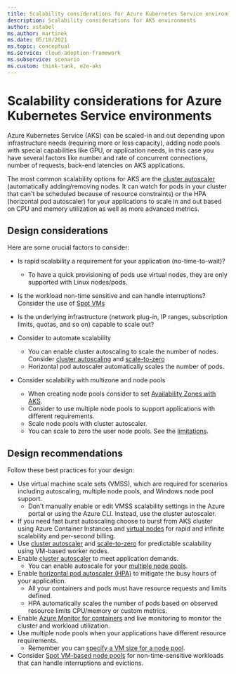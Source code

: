 ```yaml
---
title: Scalability considerations for Azure Kubernetes Service environments
description: Scalability considerations for AKS environments
author: xstabel
ms.author: martinek
ms.date: 05/18/2021
ms.topic: conceptual
ms.service: cloud-adoption-framework
ms.subservice: scenario
ms.custom: think-tank, e2e-aks
---
```


# Scalability considerations for Azure Kubernetes Service environments

Azure Kubernetes Service (AKS) can be scaled-in and out depending upon infrastructure needs (requiring more or less capacity), adding node pools with special capabilities like GPU, or application needs, in this case you have several factors like number and rate of concurrent connections, number of requests, back-end latencies on AKS applications.

The most common scalability options for AKS are the [cluster autoscaler](/azure/aks/cluster-autoscaler) (automatically adding/removing nodes. It can watch for pods in your cluster that can't be scheduled because of resource constraints) or the HPA (horizontal pod autoscaler) for your applications to scale in and out based on CPU and memory utilization as well as more advanced metrics.

## Design considerations

Here are some crucial factors to consider:

- Is rapid scalability a requirement for your application (no-time-to-wait)?
  - To have a quick provisioning of pods use virtual nodes, they are only supported with Linux nodes/pods.
- Is the workload non-time sensitive and can handle interruptions? Consider the use of [Spot VMs](/azure/aks/spot-node-pool)
- Is the underlying infrastructure (network plug-in, IP ranges, subscription limits, quotas, and so on) capable to scale out?
- Consider to automate scalability

  - You can enable cluster autoscaling to scale the number of nodes. Consider [cluster autoscaling](/azure/aks/cluster-autoscaler) and [scale-to-zero](/azure/aks/scale-cluster#scale-user-node-pools-to-0)
  - Horizontal pod autoscaler automatically scales the number of pods.
- Consider scalability with multizone and node pools
  - When creating node pools consider to set [Availability Zones with AKS](/azure/aks/availability-zones).
  - Consider to use multiple node pools to support applications with different requirements.
  - Scale node pools with cluster autoscaler.
  - You can scale to zero the user node pools. See the [limitations](/azure/aks/use-multiple-node-pools#limitations).

## Design recommendations

Follow these best practices for your design:

- Use virtual machine scale sets (VMSS), which are required for scenarios including autoscaling, multiple node pools, and Windows node pool support.
  - Don't manually enable or edit VMSS scalability settings in the Azure portal or using the Azure CLI.  Instead, use the cluster autoscaler.
- If you need fast burst autoscaling choose to burst from AKS cluster using Azure Container Instances and [virtual nodes](/azure/aks/virtual-nodes-portal) for rapid and infinite scalability and per-second billing.
- Use [cluster autoscaler](/azure/aks/cluster-autoscaler) and [scale-to-zero](/azure/aks/scale-cluster#scale-user-node-pools-to-0) for predictable scalability using VM-based worker nodes.
- Enable [cluster autoscaler](/azure/aks/cluster-autoscaler) to meet application demands.
  - You can enable autoscale for your [multiple node pools](/azure/aks/cluster-autoscaler#use-the-cluster-autoscaler-with-multiple-node-pools-enabled).
- Enable [horizontal pod autoscaler (HPA)](/azure/aks/concepts-scale#horizontal-pod-autoscaler) to mitigate the busy hours of your application.
  - All your containers and pods must have resource requests and limits defined.
  - HPA automatically scales the number of pods based on observed resource limits CPU/memory or custom metrics.
- Enable [Azure Monitor for containers](/azure/azure-monitor/containers/container-insights-overview) and live monitoring to monitor the cluster and workload utilization.
- Use multiple node pools when your applications have different resource requirements.
  - Remember you can [specify a VM size for a node pool](/azure/aks/use-multiple-node-pools#specify-a-vm-size-for-a-node-pool).
- Consider [Spot VM-based node pools](/azure/aks/spot-node-pool) for non-time-sensitive workloads that can handle interruptions and evictions.
